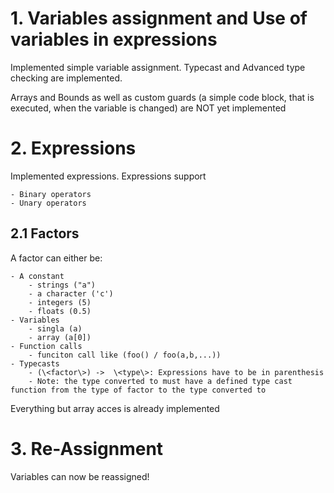 # 1. Variables assignment and Use of variables in expressions
  Implemented simple variable assignment. Typecast and Advanced type checking are implemented.
  
  Arrays and Bounds as well as custom guards (a simple code block, that is executed, when the variable is changed) are NOT yet implemented

# 2. Expressions
Implemented expressions. Expressions support
	
    - Binary operators
    - Unary operators
	
## 2.1 Factors
A factor can either be:
	
	- A constant
		- strings ("a")
		- a character ('c')
		- integers (5)
		- floats (0.5)
	- Variables
		- singla (a)
		- array (a[0])
	- Function calls
		- funciton call like (foo() / foo(a,b,...))
	- Typecasts
		- (\<factor\>) ->  \<type\>: Expressions have to be in parenthesis
		- Note: the type converted to must have a defined type cast function from the type of factor to the type converted to
	
Everything but array acces is already implemented

# 3. Re-Assignment
Variables can now be reassigned!
